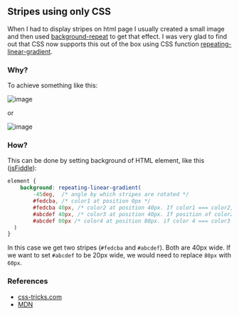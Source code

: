 ## Stripes using only CSS
When I had to display stripes on html page I usually created a small image and then used [background-repeat](https://developer.mozilla.org/en-US/docs/Web/CSS/background-repeat) to get that effect. I was very glad to find out that CSS now supports this out of the box using CSS function [repeating-linear-gradient](https://developer.mozilla.org/en-US/docs/Web/CSS/repeating-linear-gradient).

### Why?
To achieve something like this:

![image](https://user-images.githubusercontent.com/1465340/89706012-70295200-d962-11ea-9306-2afc01626095.png)

or

![image](https://user-images.githubusercontent.com/1465340/89706193-a5826f80-d963-11ea-8164-151289e01e4a.png)


### How?
This can be done by setting background of HTML element, like this ([jsFiddle](https://jsfiddle.net/5ya3kmuc/)):

```css
element {
    background: repeating-linear-gradient(
        -45deg,  /* angle by which stripes are rotated */
        #fedcba, /* color1 at position 0px */
        #fedcba 40px, /* color2 at position 40px. If color1 === color2, we get one stripe with the width of 40 - 0 = 40px */
        #abcdef 40px, /* color3 at position 40px. If position of color2 is same as position of color3 we will not have gradient change */
        #abcdef 80px /* color4 at position 80px. if color 4 === color3 we get second stripe with the width of 80 - 40 = 40px*/
  )
}
```

In this case we get two stripes (`#fedcba` and `#abcdef`). Both are 40px wide. If we want to set `#abcdef` to be 20px wide, we would need to replace `80px` with `60px`.

### References
 * [css-tricks.com](https://css-tricks.com/stripes-css/)
 * [MDN](https://developer.mozilla.org/en-US/docs/Web/CSS/repeating-linear-gradient)